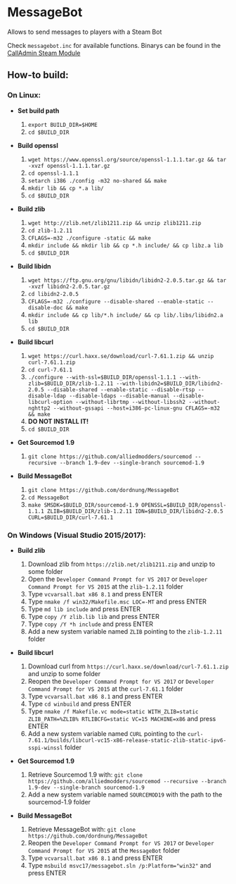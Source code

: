 MessageBot
==========

Allows to send messages to players with a Steam Bot

Check `messagebot.inc` for available functions.
Binarys can be found in the [CallAdmin Steam Module](https://forums.alliedmods.net/showthread.php?t=213670)

## How-to build: ##

### On Linux: ###
- **Set build path**
  1. `export BUILD_DIR=$HOME`
  2. `cd $BUILD_DIR`

- **Build openssl**
  1. `wget https://www.openssl.org/source/openssl-1.1.1.tar.gz && tar -xvzf openssl-1.1.1.tar.gz`
  2. `cd openssl-1.1.1`
  3. `setarch i386 ./config -m32 no-shared && make`
  4. `mkdir lib && cp *.a lib/`
  4. `cd $BUILD_DIR`

- **Build zlib**
  1. `wget http://zlib.net/zlib1211.zip && unzip zlib1211.zip`
  2. `cd zlib-1.2.11`
  3. `CFLAGS=-m32 ./configure -static && make`
  4. `mkdir include && mkdir lib && cp *.h include/ && cp libz.a lib`
  4. `cd $BUILD_DIR`

- **Build libidn**
  1. `wget https://ftp.gnu.org/gnu/libidn/libidn2-2.0.5.tar.gz && tar -xvzf libidn2-2.0.5.tar.gz`
  2. `cd libidn2-2.0.5`
  3. `CFLAGS=-m32 ./configure --disable-shared --enable-static --disable-doc && make`
  4. `mkdir include && cp lib/*.h include/ && cp lib/.libs/libidn2.a lib`
  5. `cd $BUILD_DIR`

- **Build libcurl**
  1. `wget https://curl.haxx.se/download/curl-7.61.1.zip && unzip curl-7.61.1.zip`
  2. `cd curl-7.61.1`
  3. `./configure --with-ssl=$BUILD_DIR/openssl-1.1.1 --with-zlib=$BUILD_DIR/zlib-1.2.11 --with-libidn2=$BUILD_DIR/libidn2-2.0.5 --disable-shared --enable-static --disable-rtsp --disable-ldap --disable-ldaps --disable-manual --disable-libcurl-option --without-librtmp --without-libssh2 --without-nghttp2 --without-gssapi --host=i386-pc-linux-gnu CFLAGS=-m32 && make`
  4. **DO NOT INSTALL IT!**
  4. `cd $BUILD_DIR`

- **Get Sourcemod 1.9**
  1. `git clone https://github.com/alliedmodders/sourcemod --recursive --branch 1.9-dev --single-branch sourcemod-1.9`

- **Build MessageBot**
  1. `git clone https://github.com/dordnung/MessageBot`
  2. `cd MessageBot`
  3. `make SMSDK=$BUILD_DIR/sourcemod-1.9 OPENSSL=$BUILD_DIR/openssl-1.1.1 ZLIB=$BUILD_DIR/zlib-1.2.11 IDN=$BUILD_DIR/libidn2-2.0.5 CURL=$BUILD_DIR/curl-7.61.1`

### On Windows (Visual Studio 2015/2017): ###
- **Build zlib**
  1. Download zlib from `https://zlib.net/zlib1211.zip` and unzip to some folder
  2. Open the `Developer Command Prompt for VS 2017` or `Developer Command Prompt for VS 2015` at the `zlib-1.2.11` folder
  3. Type `vcvarsall.bat x86 8.1` and press ENTER
  3. Type `nmake /f win32/Makefile.msc LOC=-MT` and press ENTER
  4. Type `md lib include` and press ENTER
  5. Type `copy /Y zlib.lib lib` and press ENTER
  6. Type `copy /Y *h include` and press ENTER
  7. Add a new system variable named `ZLIB` pointing to the `zlib-1.2.11` folder

- **Build libcurl**
  1. Download curl from `https://curl.haxx.se/download/curl-7.61.1.zip` and unzip to some folder
  2. Reopen the `Developer Command Prompt for VS 2017` or `Developer Command Prompt for VS 2015` at the `curl-7.61.1` folder
  3. Type `vcvarsall.bat x86 8.1` and press ENTER
  4. Type `cd winbuild` and press ENTER
  5. Type `nmake /f Makefile.vc mode=static WITH_ZLIB=static ZLIB_PATH=%ZLIB% RTLIBCFG=static VC=15 MACHINE=x86` and press ENTER
  6. Add a new system variable named `CURL` pointing to the `curl-7.61.1/builds/libcurl-vc15-x86-release-static-zlib-static-ipv6-sspi-winssl` folder

- **Get Sourcemod 1.9**
  1. Retrieve Sourcemod 1.9 with: `git clone https://github.com/alliedmodders/sourcemod --recursive --branch 1.9-dev --single-branch sourcemod-1.9`
  2. Add a new system variable named `SOURCEMOD19` with the path to the sourcemod-1.9 folder

- **Build MessageBot**
  1. Retrieve MessageBot with: `git clone https://github.com/dordnung/MessageBot`
  2. Reopen the `Developer Command Prompt for VS 2017` or `Developer Command Prompt for VS 2015` at the `MessageBot` folder
  3. Type `vcvarsall.bat x86 8.1` and press ENTER
  4. Type `msbuild msvc17/messagebot.sln /p:Platform="win32"` and press ENTER
